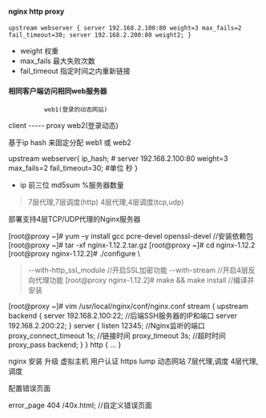 #### nginx http proxy

`upstream webserver {
  server 192.168.2.100:80 weight=3 max_fails=2 fail_timeout=30;
  server 192.168.2.200:80 weight2;
}`

* weight 权重
* max_fails 最大失败次数
* fail_timeout 指定时间之内重新链接

#### 相同客户端访问相同web服务器
			  web1(登录的动态网站)
client ----- proxy
			  web2(登录动态)
			  
基于ip hash 来固定分配 web1 或 web2

upstream webserver{
    ip_hash; #
    server 192.168.2.100:80 weight=3 max_fails=2 fail_timeout=30; #单位 秒
}

* ip 前三位 md5sum %服务器数量


> 7层代理,7层调度(http)
> 4层代理,4层调度(tcp,udp)

部署支持4层TCP/UDP代理的Nginx服务器


[root@proxy ~]# yum –y install gcc pcre-devel openssl-devel        //安装依赖包
[root@proxy ~]# tar  -xf   nginx-1.12.2.tar.gz
[root@proxy ~]# cd  nginx-1.12.2
[root@proxy nginx-1.12.2]# ./configure   \
> --with-http_ssl_module                                //开启SSL加密功能
> --with-stream                                       //开启4层反向代理功能
[root@proxy nginx-1.12.2]# make && make install           //编译并安装



[root@proxy ~]# vim /usr/local/nginx/conf/nginx.conf
stream {
            upstream backend {
               server 192.168.2.100:22;            //后端SSH服务器的IP和端口
               server 192.168.2.200:22;
}
            server {
                listen 12345;                    //Nginx监听的端口
                proxy_connect_timeout 1s;   //链接时间
                proxy_timeout 3s;           //超时时间
                 proxy_pass backend;
             }
}
http {
...
}



nginx 安装 升级 虚拟主机 用户认证 https lump 动态网站 7层代理,调度 4层代理,调度


配置错误页面

error_page   404  /40x.html;    //自定义错误页面


